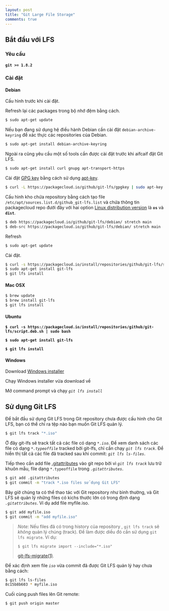 ```yaml
---
layout: post
title: "Git Large File Storage"
comments: true
---
```


<a name="start"></a>

## Bắt đầu với LFS ##

<a name="require"></a>

### Yêu cầu ###

#### `git >= 1.8.2` ####

<a name="setup"></a>

<!--more-->

### Cài đặt ###

<a name="debian-os"></a>

#### Debian ###

Cấu hình trước khi cài đặt.

Refresh lại các packages trong bộ nhớ đệm bằng cách.

```bash
$ sudo apt-get update
```

Nếu bạn đang sử dụng hệ điều hành Debian cần cài đặt `debian-archive-keyring` để xác thực các repositories của Debian.

```bash
$ sudo apt-get install debian-archive-keyring
```

Ngoài ra cũng yêu cầu một số tools cần được cài đặt trước khi aifcaif đặt Git LFS.

```bash
$ sudo apt-get install curl gnupg apt-transport-https
```

Cài đặt [GPG key](https://packagecloud.io/docs#gpg) bằng cách sử dụng [apt-key](http://man.he.net/man8/apt-key).

```bash
$ curl -L https://packagecloud.io/github/git-lfs/gpgkey | sudo apt-key add -
```

Cấu hình kho chứa repository bằng cách tạo file `/etc/apt/sources.list.d/github_git-lfs.list`  và chứa thông tin packagecloud repo đưới đây với hai option [Linux distribution version](https://packagecloud.io/docs#os_distro_version) là **`os`** và **`dist`**.

```bash
$ deb https://packagecloud.io/github/git-lfs/debian/ stretch main
$ deb-src https://packagecloud.io/github/git-lfs/debian/ stretch main
```
Refresh

```bash
$ sudo apt-get update
```
Cài đặt.

```bash
$ curl -s https://packagecloud.io/install/repositories/github/git-lfs/script.deb.sh | sudo bash
$ sudo apt-get install git-lfs
$ git lfs install
```

<a name="macosx"></a>

#### Mac OSX ###

```bash
$ brew update
$ brew install git-lfs
$ git lfs install
```

<a name="ubuntu-os"></a>

#### Ubuntu ###

**```$ curl -s https://packagecloud.io/install/repositories/github/git-lfs/script.deb.sh | sudo bash```**

**```$ sudo apt-get install git-lfs```**

**```$ git lfs install```**

<a name="win"></a>

#### Windows ###

Download [Windows installer](https://github.com/git-lfs/git-lfs/releases)

Chạy Windows installer vừa download về

Mở command prompt và chạy _`git lfs install`_

<a name="using"></a>

## Sử dụng Git LFS ##

Để bắt đầu sử dụng Git LFS trong Git repository chưa được cấu hình cho Git LFS, bạn có thể chỉ ra tệp nào bạn muốn Git LFS quản lý.

```bash
$ git lfs track "*.iso"
```

Ở đây git-lfs sẽ track tất cả các file có dạng _`*.iso`_. Để xem danh sách các file có dạng _`*.typeoffile`_ tracked bởi git-lfs, chỉ cần chạy _`git lfs track`_. Để hiển thị tất cả các file đã tracked sau khi commit: _`git lfs ls-files`_.

Tiếp theo cần add file [.gitattributes](https://git-scm.com/docs/gitattributes) vào git repo bởi vì _`git lfs track`_ lưu trữ khuôn mẫu, file dạng `*.typeoffile` trong _`.gitattributes`_.

```bash
$ git add .gitattributes
$ git commit -m "track *.iso files sử dụng Git LFS"
```

Bây giờ chúng ta có thể thao tác với Git repository như bình thường, và Git LFS sẽ quản lý những files có kichs thước lớn có trong định dạng _`.gitattributes`_. Ví dụ add file myfile.iso.

```bash
$ git add myfile.iso
$ git commit -m "add myfile.iso"
```

> _Note:_ Nếu files đã có trong history của repository , `git lfs
> track` sẽ _không_ quản lý chúng (track). Để làm được diều đó
> cần sử dụng `git lfs migrate`. Ví dụ:
>
> ```
> $ git lfs migrate import --include="*.iso"
> ```
> [git-lfs-migrate(1)](https://github.com/git-lfs/git-lfs/blob/master/docs/man/git-lfs-migrate.1.ronn).

Để xác định xem file _`iso`_ vừa commit đã được Git LFS quản lý hay chưa bằng cách:

```bash
$ git lfs ls-files
8c15b8b603 * myfile.iso
```

Cuối cùng push files lên Git remote:

```bash
$ git push origin master
```
